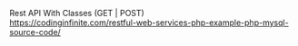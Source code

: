 Rest API With Classes (GET | POST) <br/> https://codinginfinite.com/restful-web-services-php-example-php-mysql-source-code/
